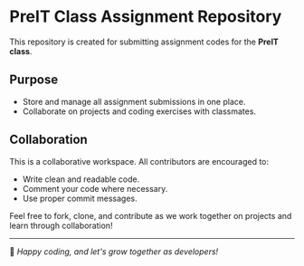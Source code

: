 # PreIT Class Assignment Repository

This repository is created for submitting assignment codes for the **PreIT class**.

## Purpose
- Store and manage all assignment submissions in one place.
- Collaborate on projects and coding exercises with classmates.

## Collaboration
This is a collaborative workspace. All contributors are encouraged to:
- Write clean and readable code.
- Comment your code where necessary.
- Use proper commit messages.

Feel free to fork, clone, and contribute as we work together on projects and learn through collaboration!

---

📌 *Happy coding, and let's grow together as developers!*
